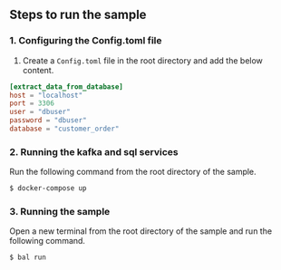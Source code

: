 ## Steps to run the sample

### 1. Configuring the Config.toml file
1. Create a `Config.toml` file in the root directory and add the below content.
```toml
[extract_data_from_database]
host = "localhost"
port = 3306
user = "dbuser"
password = "dbuser"
database = "customer_order"
```

### 2. Running the kafka and sql services
Run the following command from the root directory of the sample.
```sh
$ docker-compose up
```

### 3. Running the sample
Open a new terminal from the root directory of the sample and run the following command.
```sh
$ bal run
```
